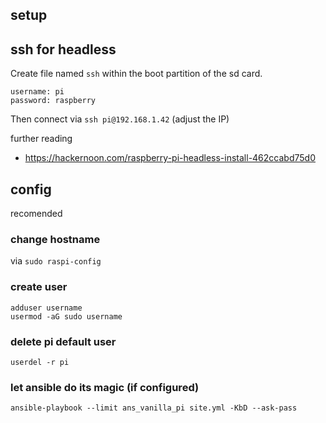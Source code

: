 ## setup

## ssh for headless

Create file named ```ssh```  within the boot partition of the sd card.

```
username: pi
password: raspberry
```

Then connect via ```ssh pi@192.168.1.42``` (adjust the IP)


further reading

* https://hackernoon.com/raspberry-pi-headless-install-462ccabd75d0


## config

recomended

### change hostname 

via ```sudo raspi-config```

### create user

```
adduser username
usermod -aG sudo username
```

### delete pi default user

```
userdel -r pi
```

### let ansible do its magic (if configured)

```
ansible-playbook --limit ans_vanilla_pi site.yml -KbD --ask-pass
```